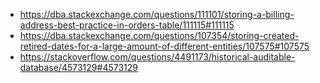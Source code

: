  - https://dba.stackexchange.com/questions/111101/storing-a-billing-address-best-practice-in-orders-table/111115#111115
 - https://dba.stackexchange.com/questions/107354/storing-created-retired-dates-for-a-large-amount-of-different-entities/107575#107575
 - https://stackoverflow.com/questions/4491173/historical-auditable-database/4573129#4573129